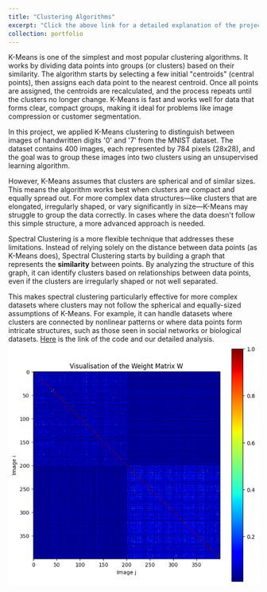 ```yaml
---
title: "Clustering Algorithms"
excerpt: "Click the above link for a detailed explanation of the project.<br/><img src='/images/KNN.png'>"
collection: portfolio
---
```

K-Means is one of the simplest and most popular clustering algorithms. It works by dividing data points into groups (or clusters) based on their similarity. The algorithm starts by selecting a few initial "centroids" (central points), then assigns each data point to the nearest centroid. Once all points are assigned, the centroids are recalculated, and the process repeats until the clusters no longer change. K-Means is fast and works well for data that forms clear, compact groups, making it ideal for problems like image compression or customer segmentation.

In this project, we applied K-Means clustering to distinguish between images of handwritten digits '0' and '7' from the MNIST dataset. The dataset contains 400 images, each represented by 784 pixels (28x28), and the goal was to group these images into two clusters using an unsupervised learning algorithm.

However, K-Means assumes that clusters are spherical and of similar sizes. This means the algorithm works best when clusters are compact and equally spread out. For more complex data structures—like clusters that are elongated, irregularly shaped, or vary significantly in size—K-Means may struggle to group the data correctly. In cases where the data doesn't follow this simple structure, a more advanced approach is needed.

Spectral Clustering is a more flexible technique that addresses these limitations. Instead of relying solely on the distance between data points (as K-Means does), Spectral Clustering starts by building a graph that represents the **similarity** between points. By analyzing the structure of this graph, it can identify clusters based on relationships between data points, even if the clusters are irregularly shaped or not well separated.

This makes spectral clustering particularly effective for more complex datasets where clusters may not follow the spherical and equally-sized assumptions of K-Means. For example, it can handle datasets where clusters are connected by nonlinear patterns or where data points form intricate structures, such as those seen in social networks or biological datasets. [Here](https://github.com/metedb/ML-Projects/blob/main/Dibi_Mete_CA1_NMD.ipynb) is the link of the code and our detailed analysis.
<br/><img src='/images/similarity_matrix.png'>

